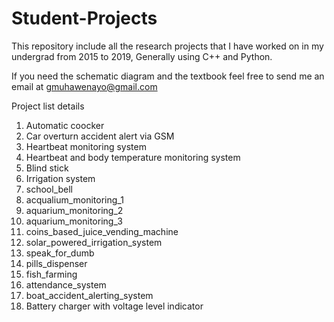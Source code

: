 # Student-Projects
This repository include all the research projects that I have worked on in my undergrad from 2015 to 2019, Generally using C++ and Python.

If you need the schematic diagram and the textbook feel free to send me an email at gmuhawenayo@gmail.com


Project list details

1. Automatic coocker
2. Car overturn accident alert via GSM
3. Heartbeat monitoring system
3. Heartbeat and body temperature monitoring system
4. Blind stick
5. Irrigation system
6. school_bell
7. acqualium_monitoring_1
7. aquarium_monitoring_2
7. aquarium_monitoring_3
8. coins_based_juice_vending_machine
9. solar_powered_irrigation_system
10. speak_for_dumb
11. pills_dispenser
12. fish_farming
13. attendance_system
14. boat_accident_alerting_system
15. Battery charger with voltage level indicator

